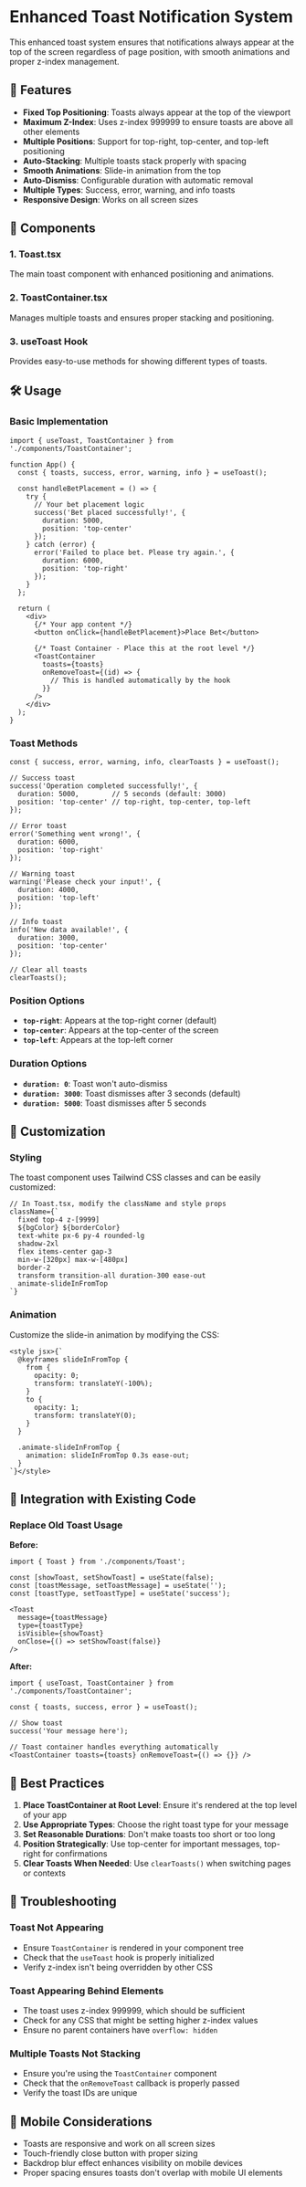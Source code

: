 # Enhanced Toast Notification System

This enhanced toast system ensures that notifications always appear at the top of the screen regardless of page position, with smooth animations and proper z-index management.

## 🚀 Features

- **Fixed Top Positioning**: Toasts always appear at the top of the viewport
- **Maximum Z-Index**: Uses z-index 999999 to ensure toasts are above all other elements
- **Multiple Positions**: Support for top-right, top-center, and top-left positioning
- **Auto-Stacking**: Multiple toasts stack properly with spacing
- **Smooth Animations**: Slide-in animation from the top
- **Auto-Dismiss**: Configurable duration with automatic removal
- **Multiple Types**: Success, error, warning, and info toasts
- **Responsive Design**: Works on all screen sizes

## 📁 Components

### 1. Toast.tsx
The main toast component with enhanced positioning and animations.

### 2. ToastContainer.tsx
Manages multiple toasts and ensures proper stacking and positioning.

### 3. useToast Hook
Provides easy-to-use methods for showing different types of toasts.

## 🛠️ Usage

### Basic Implementation

```tsx
import { useToast, ToastContainer } from './components/ToastContainer';

function App() {
  const { toasts, success, error, warning, info } = useToast();

  const handleBetPlacement = () => {
    try {
      // Your bet placement logic
      success('Bet placed successfully!', {
        duration: 5000,
        position: 'top-center'
      });
    } catch (error) {
      error('Failed to place bet. Please try again.', {
        duration: 6000,
        position: 'top-right'
      });
    }
  };

  return (
    <div>
      {/* Your app content */}
      <button onClick={handleBetPlacement}>Place Bet</button>
      
      {/* Toast Container - Place this at the root level */}
      <ToastContainer 
        toasts={toasts} 
        onRemoveToast={(id) => {
          // This is handled automatically by the hook
        }} 
      />
    </div>
  );
}
```

### Toast Methods

```tsx
const { success, error, warning, info, clearToasts } = useToast();

// Success toast
success('Operation completed successfully!', {
  duration: 5000,        // 5 seconds (default: 3000)
  position: 'top-center' // top-right, top-center, top-left
});

// Error toast
error('Something went wrong!', {
  duration: 6000,
  position: 'top-right'
});

// Warning toast
warning('Please check your input!', {
  duration: 4000,
  position: 'top-left'
});

// Info toast
info('New data available!', {
  duration: 3000,
  position: 'top-center'
});

// Clear all toasts
clearToasts();
```

### Position Options

- **`top-right`**: Appears at the top-right corner (default)
- **`top-center`**: Appears at the top-center of the screen
- **`top-left`**: Appears at the top-left corner

### Duration Options

- **`duration: 0`**: Toast won't auto-dismiss
- **`duration: 3000`**: Toast dismisses after 3 seconds (default)
- **`duration: 5000`**: Toast dismisses after 5 seconds

## 🎨 Customization

### Styling

The toast component uses Tailwind CSS classes and can be easily customized:

```tsx
// In Toast.tsx, modify the className and style props
className={`
  fixed top-4 z-[9999] 
  ${bgColor} ${borderColor}
  text-white px-6 py-4 rounded-lg 
  shadow-2xl 
  flex items-center gap-3 
  min-w-[320px] max-w-[480px]
  border-2
  transform transition-all duration-300 ease-out
  animate-slideInFromTop
`}
```

### Animation

Customize the slide-in animation by modifying the CSS:

```tsx
<style jsx>{`
  @keyframes slideInFromTop {
    from {
      opacity: 0;
      transform: translateY(-100%);
    }
    to {
      opacity: 1;
      transform: translateY(0);
    }
  }
  
  .animate-slideInFromTop {
    animation: slideInFromTop 0.3s ease-out;
  }
`}</style>
```

## 🔧 Integration with Existing Code

### Replace Old Toast Usage

**Before:**
```tsx
import { Toast } from './components/Toast';

const [showToast, setShowToast] = useState(false);
const [toastMessage, setToastMessage] = useState('');
const [toastType, setToastType] = useState('success');

<Toast
  message={toastMessage}
  type={toastType}
  isVisible={showToast}
  onClose={() => setShowToast(false)}
/>
```

**After:**
```tsx
import { useToast, ToastContainer } from './components/ToastContainer';

const { toasts, success, error } = useToast();

// Show toast
success('Your message here');

// Toast container handles everything automatically
<ToastContainer toasts={toasts} onRemoveToast={() => {}} />
```

## 🎯 Best Practices

1. **Place ToastContainer at Root Level**: Ensure it's rendered at the top level of your app
2. **Use Appropriate Types**: Choose the right toast type for your message
3. **Set Reasonable Durations**: Don't make toasts too short or too long
4. **Position Strategically**: Use top-center for important messages, top-right for confirmations
5. **Clear Toasts When Needed**: Use `clearToasts()` when switching pages or contexts

## 🚨 Troubleshooting

### Toast Not Appearing
- Ensure `ToastContainer` is rendered in your component tree
- Check that the `useToast` hook is properly initialized
- Verify z-index isn't being overridden by other CSS

### Toast Appearing Behind Elements
- The toast uses z-index 999999, which should be sufficient
- Check for any CSS that might be setting higher z-index values
- Ensure no parent containers have `overflow: hidden`

### Multiple Toasts Not Stacking
- Ensure you're using the `ToastContainer` component
- Check that the `onRemoveToast` callback is properly passed
- Verify the toast IDs are unique

## 📱 Mobile Considerations

- Toasts are responsive and work on all screen sizes
- Touch-friendly close button with proper sizing
- Backdrop blur effect enhances visibility on mobile devices
- Proper spacing ensures toasts don't overlap with mobile UI elements
